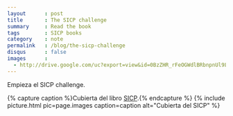 ```yaml
---
layout      : post
title       : The SICP challenge
summary     : Read the book
tags        : SICP books
category    : note
permalink   : /blog/the-sicp-challenge
disqus      : false
images      :
  - http://drive.google.com/uc?export=view&id=0BzZHR_rFeOGWdlBRbnpnUl9LSTA
---
```


<p>Empieza el SICP challenge.</p>

{% capture caption %}Cubierta del libro <a href="http://mitpress.mit.edu/sicp/" target="_blank">SICP</a>.{% endcapture %}
{% include picture.html pic=page.images caption=caption alt="Cubierta del SICP" %}